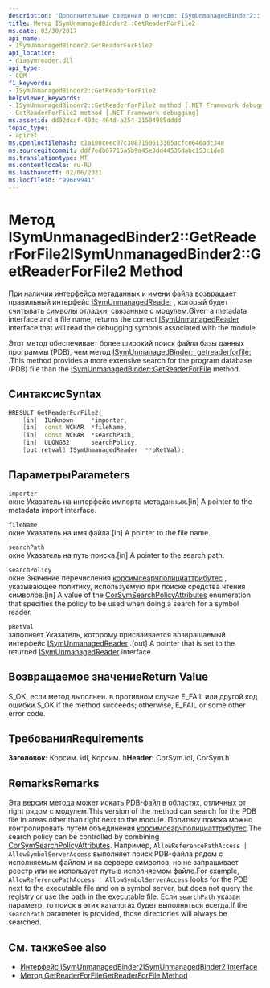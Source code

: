 ```yaml
---
description: 'Дополнительные сведения о методе: ISymUnmanagedBinder2:: GetReaderForFile2'
title: Метод ISymUnmanagedBinder2::GetReaderForFile2
ms.date: 03/30/2017
api_name:
- ISymUnmanagedBinder2.GetReaderForFile2
api_location:
- diasymreader.dll
api_type:
- COM
f1_keywords:
- ISymUnmanagedBinder2::GetReaderForFile2
helpviewer_keywords:
- ISymUnmanagedBinder2::GetReaderForFile2 method [.NET Framework debugging]
- GetReaderForFile2 method [.NET Framework debugging]
ms.assetid: dd92dcaf-403c-464d-a254-21594985dddd
topic_type:
- apiref
ms.openlocfilehash: c1a180ceec07c3087150613365acfce646adc34e
ms.sourcegitcommit: ddf7edb67715a5b9a45e3dd44536dabc153c1de0
ms.translationtype: MT
ms.contentlocale: ru-RU
ms.lasthandoff: 02/06/2021
ms.locfileid: "99689941"
---
```

# <a name="isymunmanagedbinder2getreaderforfile2-method"></a><span data-ttu-id="533d8-103">Метод ISymUnmanagedBinder2::GetReaderForFile2</span><span class="sxs-lookup"><span data-stu-id="533d8-103">ISymUnmanagedBinder2::GetReaderForFile2 Method</span></span>

<span data-ttu-id="533d8-104">При наличии интерфейса метаданных и имени файла возвращает правильный интерфейс [ISymUnmanagedReader](isymunmanagedreader-interface.md) , который будет считывать символы отладки, связанные с модулем.</span><span class="sxs-lookup"><span data-stu-id="533d8-104">Given a metadata interface and a file name, returns the correct [ISymUnmanagedReader](isymunmanagedreader-interface.md) interface that will read the debugging symbols associated with the module.</span></span>  
  
 <span data-ttu-id="533d8-105">Этот метод обеспечивает более широкий поиск файла базы данных программы (PDB), чем метод [ISymUnmanagedBinder:: getreaderforfile:](isymunmanagedbinder-getreaderforfile-method.md) .</span><span class="sxs-lookup"><span data-stu-id="533d8-105">This method provides a more extensive search for the program database (PDB) file than the [ISymUnmanagedBinder::GetReaderForFile](isymunmanagedbinder-getreaderforfile-method.md) method.</span></span>  
  
## <a name="syntax"></a><span data-ttu-id="533d8-106">Синтаксис</span><span class="sxs-lookup"><span data-stu-id="533d8-106">Syntax</span></span>  
  
```cpp  
HRESULT GetReaderForFile2(  
    [in]  IUnknown     *importer,  
    [in]  const WCHAR  *fileName,  
    [in]  const WCHAR  *searchPath,  
    [in]  ULONG32      searchPolicy,  
    [out,retval] ISymUnmanagedReader  **pRetVal);  
```  
  
## <a name="parameters"></a><span data-ttu-id="533d8-107">Параметры</span><span class="sxs-lookup"><span data-stu-id="533d8-107">Parameters</span></span>  

 `importer`  
 <span data-ttu-id="533d8-108">окне Указатель на интерфейс импорта метаданных.</span><span class="sxs-lookup"><span data-stu-id="533d8-108">[in] A pointer to the metadata import interface.</span></span>  
  
 `fileName`  
 <span data-ttu-id="533d8-109">окне Указатель на имя файла.</span><span class="sxs-lookup"><span data-stu-id="533d8-109">[in] A pointer to the file name.</span></span>  
  
 `searchPath`  
 <span data-ttu-id="533d8-110">окне Указатель на путь поиска.</span><span class="sxs-lookup"><span data-stu-id="533d8-110">[in] A pointer to the search path.</span></span>  
  
 `searchPolicy`  
 <span data-ttu-id="533d8-111">окне Значение перечисления [корсимсеарчполициаттрибутес](corsymsearchpolicyattributes-enumeration.md) , указывающее политику, используемую при поиске средства чтения символов.</span><span class="sxs-lookup"><span data-stu-id="533d8-111">[in] A value of the [CorSymSearchPolicyAttributes](corsymsearchpolicyattributes-enumeration.md) enumeration that specifies the policy to be used when doing a search for a symbol reader.</span></span>  
  
 `pRetVal`  
 <span data-ttu-id="533d8-112">заполняет Указатель, которому присваивается возвращаемый интерфейс [ISymUnmanagedReader](isymunmanagedreader-interface.md) .</span><span class="sxs-lookup"><span data-stu-id="533d8-112">[out] A pointer that is set to the returned [ISymUnmanagedReader](isymunmanagedreader-interface.md) interface.</span></span>  
  
## <a name="return-value"></a><span data-ttu-id="533d8-113">Возвращаемое значение</span><span class="sxs-lookup"><span data-stu-id="533d8-113">Return Value</span></span>  

 <span data-ttu-id="533d8-114">S_OK, если метод выполнен. в противном случае E_FAIL или другой код ошибки.</span><span class="sxs-lookup"><span data-stu-id="533d8-114">S_OK if the method succeeds; otherwise, E_FAIL or some other error code.</span></span>  
  
## <a name="requirements"></a><span data-ttu-id="533d8-115">Требования</span><span class="sxs-lookup"><span data-stu-id="533d8-115">Requirements</span></span>  

 <span data-ttu-id="533d8-116">**Заголовок:** Корсим. idl, Корсим. h</span><span class="sxs-lookup"><span data-stu-id="533d8-116">**Header:** CorSym.idl, CorSym.h</span></span>  
  
## <a name="remarks"></a><span data-ttu-id="533d8-117">Remarks</span><span class="sxs-lookup"><span data-stu-id="533d8-117">Remarks</span></span>  

 <span data-ttu-id="533d8-118">Эта версия метода может искать PDB-файл в областях, отличных от right рядом с модулем.</span><span class="sxs-lookup"><span data-stu-id="533d8-118">This version of the method can search for the PDB file in areas other than right next to the module.</span></span> <span data-ttu-id="533d8-119">Политику поиска можно контролировать путем объединения [корсимсеарчполициаттрибутес](corsymsearchpolicyattributes-enumeration.md).</span><span class="sxs-lookup"><span data-stu-id="533d8-119">The search policy can be controlled by combining [CorSymSearchPolicyAttributes](corsymsearchpolicyattributes-enumeration.md).</span></span> <span data-ttu-id="533d8-120">Например, `AllowReferencePathAccess | AllowSymbolServerAccess` выполняет поиск PDB-файла рядом с исполняемым файлом и на сервере символов, но не запрашивает реестр или не использует путь в исполняемом файле.</span><span class="sxs-lookup"><span data-stu-id="533d8-120">For example, `AllowReferencePathAccess | AllowSymbolServerAccess` looks for the PDB next to the executable file and on a symbol server, but does not query the registry or use the path in the executable file.</span></span> <span data-ttu-id="533d8-121">Если `searchPath` указан параметр, то поиск в этих каталогах будет выполняться всегда.</span><span class="sxs-lookup"><span data-stu-id="533d8-121">If the `searchPath` parameter is provided, those directories will always be searched.</span></span>  
  
## <a name="see-also"></a><span data-ttu-id="533d8-122">См. также</span><span class="sxs-lookup"><span data-stu-id="533d8-122">See also</span></span>

- [<span data-ttu-id="533d8-123">Интерфейс ISymUnmanagedBinder2</span><span class="sxs-lookup"><span data-stu-id="533d8-123">ISymUnmanagedBinder2 Interface</span></span>](isymunmanagedbinder2-interface.md)
- [<span data-ttu-id="533d8-124">Метод GetReaderForFile</span><span class="sxs-lookup"><span data-stu-id="533d8-124">GetReaderForFile Method</span></span>](isymunmanagedbinder-getreaderforfile-method.md)
